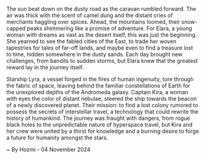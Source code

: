 
The sun beat down on the dusty road as the caravan rumbled forward. The air was thick with the scent of camel dung and the distant cries of merchants haggling over spices.  Ahead, the mountains loomed, their snow-capped peaks shimmering like a promise of adventure.  For Elara, a young woman with dreams as vast as the desert itself, this was just the beginning. She yearned to see the fabled cities of the East, to trade her woven tapestries for tales of far-off lands, and maybe even to find a treasure lost to time, hidden somewhere in the dusty sands. Each day brought new challenges, from bandits to sudden storms, but Elara knew that the greatest reward lay in the journey itself.

Starship Lyra, a vessel forged in the fires of human ingenuity, tore through the fabric of space, leaving behind the familiar constellations of Earth for the unexplored depths of the Andromeda galaxy.  Captain Kira, a woman with eyes the color of distant nebulae, steered the ship towards the beacon of a newly discovered planet.  Their mission: to find a lost colony rumored to possess the secrets of interstellar travel, a technology that could rewrite the history of humankind. The journey was fraught with dangers, from rogue black holes to the unpredictable nature of hyperspace travel, but Kira and her crew were united by a thirst for knowledge and a burning desire to forge a future for humanity amongst the stars. 

~ By Hozmi - 04 November 2024
